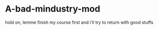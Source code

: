 # A-bad-mindustry-mod
hold on, lemme finish my course first and i'll try to return with good stuffs
